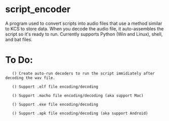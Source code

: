 # script_encoder
A program used to convert scripts into audio files that use a method similar to KCS to store data. When you decode the audio file, it auto-assembles the script so it's ready to run. Currently supports Python (Win and Linux), shell, and bat files. 


# To Do: 
       () Create auto-run decoders to run the script immidiately after decoding the wav file.
       
       () Support .elf file encoding/decoding
       
       () Support .macho file encoding/decoding (aka support Mac)
      
       () Support .exe file encoding/decoding
       
       () Support .apk file encoding/decoding (aka support Android)
